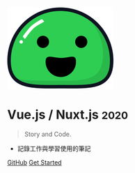 ![logo](_media/icon.svg)

# Vue.js / Nuxt.js <small>2020</small>

> Story and Code.

- 記錄工作與學習使用的筆記

[GitHub](https://github.com/wuzhe0912/docsify-note)
[Get Started](#docsify)